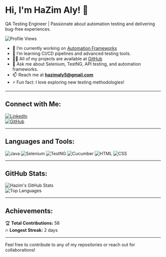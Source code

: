 # Hi, I'm HaZim Aly! 👋

QA Testing Engineer | Passionate about automation testing and delivering bug-free experiences.

![Profile Views](https://komarev.com/ghpvc/?username=HaZim-Ali&style=flat-square)

- 🔭 I’m currently working on [Automation Frameworks](https://github.com/HaZim-Ali?tab=repositories)
- 🌱 I’m learning CI/CD pipelines and advanced testing tools.
- 👨‍💻 All of my projects are available at [GitHub](https://github.com/HaZim-Ali)
- 💬 Ask me about Selenium, TestNG, API testing, and automation frameworks.
- 📫 Reach me at **hazimaly5@gmail.com**
- ⚡ Fun fact: I love exploring new testing methodologies!


---

## Connect with Me:

[![LinkedIn](https://img.shields.io/badge/LinkedIn-Connect-blue?style=flat-square&logo=linkedin)](https://www.linkedin.com/in/hazim-aly-161476325)  
[![GitHub](https://img.shields.io/badge/GitHub-Follow-black?style=flat-square&logo=github)](https://github.com/HaZim-Ali)

---

## Languages and Tools:
![Java](https://img.shields.io/badge/Java-ED8B00?style=for-the-badge&logo=java&logoColor=white)
![Selenium](https://img.shields.io/badge/Selenium-43B02A?style=for-the-badge&logo=selenium&logoColor=white)
![TestNG](https://img.shields.io/badge/TestNG-FF6C37?style=for-the-badge&logo=testng&logoColor=white)
![Cucumber](https://img.shields.io/badge/Cucumber-23D96C?style=for-the-badge&logo=cucumber&logoColor=white)
![HTML](https://img.shields.io/badge/HTML-E34F26?style=for-the-badge&logo=html5&logoColor=white)
![CSS](https://img.shields.io/badge/CSS-1572B6?style=for-the-badge&logo=css3&logoColor=white)

---

## GitHub Stats:

![Hazim's GitHub Stats](https://github-readme-stats.vercel.app/api?username=HaZim-Ali&show_icons=true&theme=radical)  
![Top Languages](https://github-readme-stats.vercel.app/api/top-langs/?username=HaZim-Ali&layout=compact&theme=radical)

---

## Achievements:

🏆 **Total Contributions:** 58  
🔥 **Longest Streak:** 2 days  

---

Feel free to contribute to any of my repositories or reach out for collaborations!
